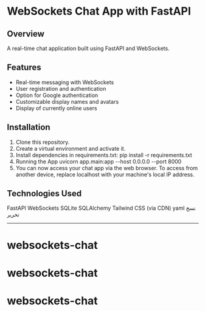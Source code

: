 # WebSockets Chat App with FastAPI

## Overview
A real-time chat application built using FastAPI and WebSockets.

## Features
- Real-time messaging with WebSockets
- User registration and authentication
- Option for Google authentication
- Customizable display names and avatars
- Display of currently online users

## Installation
1. Clone this repository.
2. Create a virtual environment and activate it.
3. Install dependencies in requirements.txt:
    pip install -r requirements.txt
4. Running the App
    uvicorn app.main:app --host 0.0.0.0 --port 8000
5. You can now access your chat app via the web browser. To access from another device, replace localhost with your machine's local IP address.

## Technologies Used
FastAPI
WebSockets
SQLite
SQLAlchemy
Tailwind CSS (via CDN)
yaml
نسخ
تحرير

---

# websockets-chat
# websockets-chat
# websockets-chat
